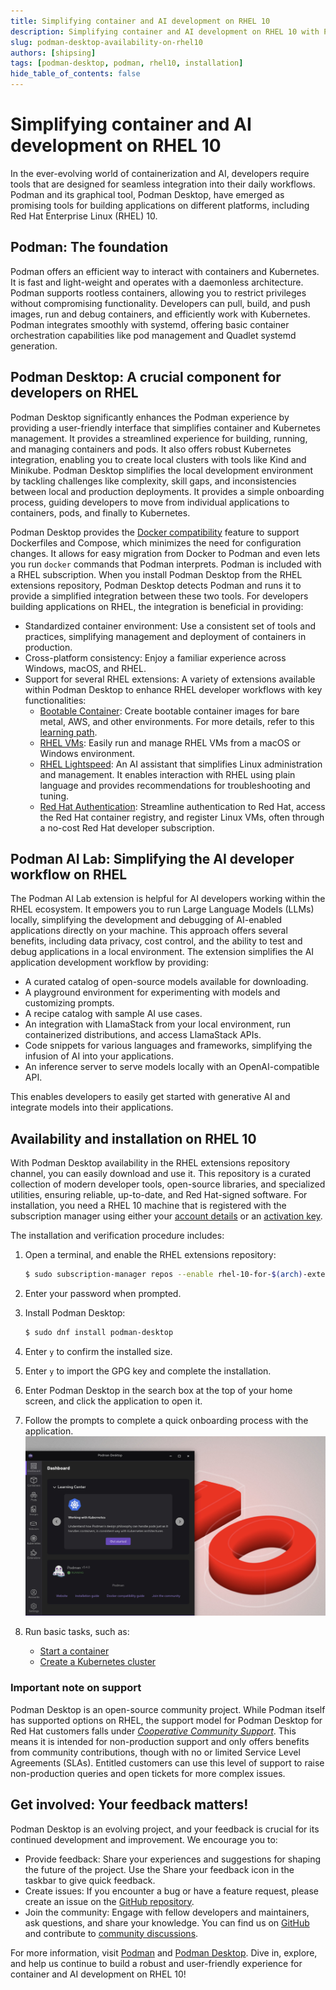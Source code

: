 ```yaml
---
title: Simplifying container and AI development on RHEL 10
description: Simplifying container and AI development on RHEL 10 with Podman Desktop
slug: podman-desktop-availability-on-rhel10
authors: [shipsing]
tags: [podman-desktop, podman, rhel10, installation]
hide_table_of_contents: false
---
```


# Simplifying container and AI development on RHEL 10

In the ever-evolving world of containerization and AI, developers require tools that are designed for seamless integration into their daily workflows. Podman and its graphical tool, Podman Desktop, have emerged as promising tools for building applications on different platforms, including Red Hat Enterprise Linux (RHEL) 10.

## Podman: The foundation

Podman offers an efficient way to interact with containers and Kubernetes. It is fast and light-weight and operates with a daemonless architecture. Podman supports rootless containers, allowing you to restrict privileges without compromising functionality. Developers can pull, build, and push images, run and debug containers, and efficiently work with Kubernetes. Podman integrates smoothly with systemd, offering basic container orchestration capabilities like pod management and Quadlet systemd generation.

## Podman Desktop: A crucial component for developers on RHEL

Podman Desktop significantly enhances the Podman experience by providing a user-friendly interface that simplifies container and Kubernetes management. It provides a streamlined experience for building, running, and managing containers and pods. It also offers robust Kubernetes integration, enabling you to create local clusters with tools like Kind and Minikube.
Podman Desktop simplifies the local development environment by tackling challenges like complexity, skill gaps, and inconsistencies between local and production deployments. It provides a simple onboarding process, guiding developers to move from individual applications to containers, pods, and finally to Kubernetes.

Podman Desktop provides the [Docker compatibility](/docs/migrating-from-docker) feature to support Dockerfiles and Compose, which minimizes the need for configuration changes. It allows for easy migration from Docker to Podman and even lets you run `docker` commands that Podman interprets.
Podman is included with a RHEL subscription. When you install Podman Desktop from the RHEL extensions repository, Podman Desktop detects Podman and runs it to provide a simplified integration between these two tools. For developers building applications on RHEL, the integration is beneficial in providing:

- Standardized container environment: Use a consistent set of tools and practices, simplifying management and deployment of containers in production.
- Cross-platform consistency: Enjoy a familiar experience across Windows, macOS, and RHEL.
- Support for several RHEL extensions: A variety of extensions available within Podman Desktop to enhance RHEL developer workflows with key functionalities:
  - [Bootable Container](https://github.com/podman-desktop/extension-bootc): Create bootable container images for bare metal, AWS, and other environments. For more details, refer to this [learning path](https://developers.redhat.com/learn/rhel/build-and-run-bootable-container-image-image-mode-rhel-and-podman-desktop).
  - [RHEL VMs](https://github.com/redhat-developer/podman-desktop-rhel-ext): Easily run and manage RHEL VMs from a macOS or Windows environment.
  - [RHEL Lightspeed](https://github.com/redhat-developer/podman-desktop-redhat-lightspeed-ext): An AI assistant that simplifies Linux administration and management. It enables interaction with RHEL using plain language and provides recommendations for troubleshooting and tuning.
  - [Red Hat Authentication](https://github.com/redhat-developer/podman-desktop-redhat-account-ext): Streamline authentication to Red Hat, access the Red Hat container registry, and register Linux VMs, often through a no-cost Red Hat developer subscription.

## Podman AI Lab: Simplifying the AI developer workflow on RHEL

The Podman AI Lab extension is helpful for AI developers working within the RHEL ecosystem. It empowers you to run Large Language Models (LLMs) locally, simplifying the development and debugging of AI-enabled applications directly on your machine. This approach offers several benefits, including data privacy, cost control, and the ability to test and debug applications in a local environment. The extension simplifies the AI application development workflow by providing:

- A curated catalog of open-source models available for downloading.
- A playground environment for experimenting with models and customizing prompts.
- A recipe catalog with sample AI use cases.
- An integration with LlamaStack from your local environment, run containerized distributions, and access LlamaStack APIs.
- Code snippets for various languages and frameworks, simplifying the infusion of AI into your applications.
- An inference server to serve models locally with an OpenAI-compatible API.

This enables developers to easily get started with generative AI and integrate models into their applications.

## Availability and installation on RHEL 10

With Podman Desktop availability in the RHEL extensions repository channel, you can easily download and use it. This repository is a curated collection of modern developer tools, open-source libraries, and specialized utilities, ensuring reliable, up-to-date, and Red Hat-signed software.
For installation, you need a RHEL 10 machine that is registered with the subscription manager using either your [account details](https://docs.redhat.com/en/documentation/subscription_central/1-latest/html/getting_started_with_rhel_system_registration/basic-reg-rhel-cli#proc-reg-rhel-rhc-username_) or an [activation key](https://docs.redhat.com/en/documentation/subscription_central/1-latest/html/getting_started_with_rhel_system_registration/basic-reg-rhel-cli#proc-reg-rhel-rhc-act-key_).

The installation and verification procedure includes:

1. Open a terminal, and enable the RHEL extensions repository:

   ```sh
   $ sudo subscription-manager repos --enable rhel-10-for-$(arch)-extensions-rpms
   ```

1. Enter your password when prompted.
1. Install Podman Desktop:
   ```sh
   $ sudo dnf install podman-desktop
   ```
1. Enter `y` to confirm the installed size.
1. Enter `y` to import the GPG key and complete the installation.
1. Enter Podman Desktop in the search box at the top of your home screen, and click the application to open it.
1. Follow the prompts to complete a quick onboarding process with the application.
   ![Screenshot of Podman Desktop on RHEL 10](./img/podman-desktop-availability-on-rhel10/podman-desktop-availability-on-rhel-10.png)
1. Run basic tasks, such as:
   - [Start a container](/docs/containers/starting-a-container)
   - [Create a Kubernetes cluster](/docs/kubernetes/creating-a-kube-cluster)

### Important note on support

Podman Desktop is an open-source community project. While Podman itself has supported options on RHEL, the support model for Podman Desktop for Red Hat customers falls under [_Cooperative Community Support_](https://source.redhat.com/groups/public/cooperative_community_support). This means it is intended for non-production support and only offers benefits from community contributions, though with no or limited Service Level Agreements (SLAs). Entitled customers can use this level of support to raise non-production queries and open tickets for more complex issues.

## Get involved: Your feedback matters!

Podman Desktop is an evolving project, and your feedback is crucial for its continued development and improvement. We encourage you to:

- Provide feedback: Share your experiences and suggestions for shaping the future of the project. Use the Share your feedback icon in the taskbar to give quick feedback.
- Create issues: If you encounter a bug or have a feature request, please create an issue on the [GitHub repository](https://github.com/podman-desktop/podman-desktop/issues).
- Join the community: Engage with fellow developers and maintainers, ask questions, and share your knowledge. You can find us on [GitHub](https://github.com/podman-desktop/podman-desktop) and contribute to [community discussions](https://podman-desktop.io/community).

For more information, visit [Podman](https://podman.io) and [Podman Desktop](https://podman-desktop.io/). Dive in, explore, and help us continue to build a robust and user-friendly experience for container and AI development on RHEL 10!
